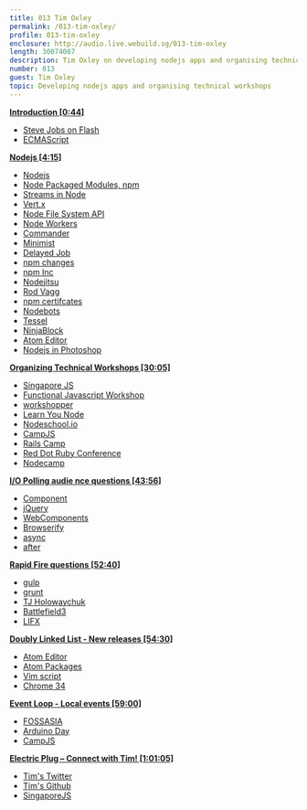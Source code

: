 ```yaml
---
title: 013 Tim Oxley
permalink: /013-tim-oxley/
profile: 013-tim-oxley
enclosure: http://audio.live.webuild.sg/013-tim-oxley
length: 30074087
description: Tim Oxley on developing nodejs apps and organising technical workshops.
number: 013
guest: Tim Oxley
topic: Developing nodejs apps and organising technical workshops
---
```


**[Introduction [0:44]](#t=0:44)**

- [Steve Jobs on Flash](http://www.apple.com/hotnews/thoughts-on-flash/)
- [ECMAScript](http://en.wikipedia.org/wiki/ECMAScript)

**[Nodejs [4:15]](#t=4:15)**

- [Nodejs](http://nodejs.org)
- [Node Packaged Modules, npm](https://npmjs.org/)
- [Streams in Node](http://nodejs.org/api/stream.html)
- [Vert.x](http://vertx.io/)
- [Node File System API](http://nodejs.org/api/fs.html)
- [Node Workers](http://nodejs.org/api/cluster.html)
- [Commander](https://github.com/visionmedia/commander)
- [Minimist](https://github.com/substack/minimist)
- [Delayed Job](https://github.com/collectiveidea/delayed_job)
- [npm changes](http://blog.nodejs.org/2014/01/15/the-next-phase-of-node-js/)
- [npm Inc](http://www.npmjs.com/)
- [Nodejitsu](https://www.nodejitsu.com/)
- [Rod Vagg](http://r.va.gg/)
- [npm certifcates](blog.npmjs.org/post/78085451721/npms-self-signed-certificate-is-no-more)
- [Nodebots](http://nodebots.io/)
- [Tessel](https://tessel.io/)
- [NinjaBlock](http://ninjablocks.com/)
- [Atom Editor](http://atom.io)
- [Nodejs in Photoshop](http://blogs.adobe.com/photoshopdotcom/2013/09/introducing-adobe-generator-for-photoshop-cc.html)

**[Organizing Technical Workshops [30:05]](#t=30:05)**

- [Singapore JS](http://www.meetup.com/Singapore-JS/)
- [Functional Javascript Workshop](https://github.com/timoxley/functional-javascript-workshop)
- [workshopper](https://github.com/rvagg/workshopper)
- [Learn You Node](https://github.com/rvagg/learnyounode)
- [Nodeschool.io](http://nodeschool.io/)
- [CampJS](http://campjs.com)
- [Rails Camp](http://railscamps.com/)
- [Red Dot Ruby Conference](http://www.reddotrubyconf.com/)
- [Nodecamp](http://nodeconf.com/)


**[I/O Polling audie nce questions [43:56]](#t=43:56)**

- [Component](component.io)
- [jQuery](http://jquery.com/)
- [WebComponents](https://developers.google.com/events/io/sessions/318907648)
- [Browserify](http://browserify.org/)
- [async](https://github.com/caolan/async)
- [after](https://www.npmjs.org/package/after)


**[Rapid Fire questions [52:40]](#t=52:40)**

- [gulp](http://gulpjs.com/)
- [grunt](http://gruntjs.com/)
- [TJ Holowaychuk](https://github.com/visionmedia)
- [Battlefield3](http://www.battlefield.com/battlefield3)
- [LIFX](http://lifx.co/)

**[Doubly Linked List -  New releases [54:30]](#t=54:30)**

- [Atom Editor](http://atom.io)
- [Atom Packages](https://atom.io/packages)
- [Vim script](http://en.wikipedia.org/wiki/Vim_script)
- [Chrome 34](http://blog.chromium.org/2014/02/chrome-34-responsive-images-and_9316.html)

**[Event Loop - Local events [59:00]](#t=59:00)**

- [FOSSASIA](http://fossasia.org/)
- [Arduino Day](http://day.arduino.cc/)
- [CampJS](http://campjs.com)

**[Electric Plug  – Connect with Tim! [1:01:05]](#t=1:01:05)**

- [Tim's Twitter](https://twitter.com/secoif)
- [Tim's Github](https://github.com/timoxley)
- [SingaporeJS](http://www.meetup.com/Singapore-JS/)
